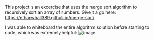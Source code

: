 This project is an excercise that uses the merge sort algorithm to recursively sort an array of numbers.
Give it a go here: https://ethanwhall389.github.io/merge-sort/

I was able to whiteboard the entire algorithm solution before starting to code, which was extremely helpful:
![image](https://github.com/ethanwhall389/merge-sort/assets/125170834/0dda2075-84a0-42d3-b2a2-62e9a183c029)
